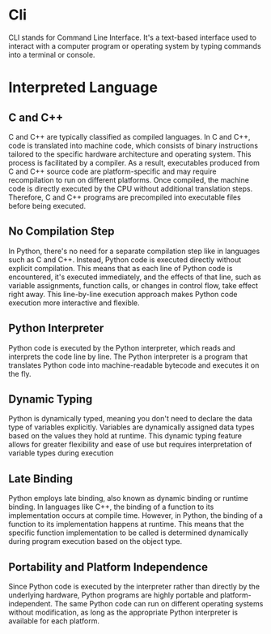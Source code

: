 # Cli
CLI stands for Command Line Interface. It's a text-based interface used to interact with a computer program or operating system by typing commands into a terminal or console.

# Interpreted Language
## C and C++
C and C++ are typically classified as compiled languages. In C and C++, code is translated into machine code, which consists of binary instructions tailored to the specific hardware architecture and operating system. This process is facilitated by a compiler. As a result, executables produced from C and C++ source code are platform-specific and may require recompilation to run on different platforms. Once compiled, the machine code is directly executed by the CPU without additional translation steps. Therefore, C and C++ programs are precompiled into executable files before being executed.
## No Compilation Step
In Python, there's no need for a separate compilation step like in languages such as C and C++. Instead, Python code is executed directly without explicit compilation. This means that as each line of Python code is encountered, it's executed immediately, and the effects of that line, such as variable assignments, function calls, or changes in control flow, take effect right away. This line-by-line execution approach makes Python code execution more interactive and flexible.
## Python Interpreter
Python code is executed by the Python interpreter, which reads and interprets the code line by line. The Python interpreter is a program that translates Python code into machine-readable bytecode and executes it on the fly.
## Dynamic Typing
Python is dynamically typed, meaning you don't need to declare the data type of variables explicitly. Variables are dynamically assigned data types based on the values they hold at runtime. This dynamic typing feature allows for greater flexibility and ease of use but requires interpretation of variable types during execution
## Late Binding
Python employs late binding, also known as dynamic binding or runtime binding. In languages like C++, the binding of a function to its implementation occurs at compile time. However, in Python, the binding of a function to its implementation happens at runtime. This means that the specific function implementation to be called is determined dynamically during program execution based on the object type.
## Portability and Platform Independence
Since Python code is executed by the interpreter rather than directly by the underlying hardware, Python programs are highly portable and platform-independent. The same Python code can run on different operating systems without modification, as long as the appropriate Python interpreter is available for each platform.


